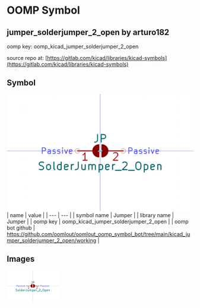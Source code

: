 # OOMP Symbol  
## jumper_solderjumper_2_open  by arturo182  
  
oomp key: oomp_kicad_jumper_solderjumper_2_open  
  
source repo at: [https://gitlab.com/kicad/libraries/kicad-symbols](https://gitlab.com/kicad/libraries/kicad-symbols)  
## Symbol  
  
[![working.png](working_600.png)](working.png)  
| name | value | 
| --- | --- | 
| symbol name | Jumper | 
| library name | Jumper | 
| oomp key | oomp_kicad_jumper_solderjumper_2_open | 
| oomp bot github | https://github.com/oomlout/oomlout_oomp_symbol_bot/tree/main/kicad_jumper_solderjumper_2_open/working | 
## Images  
  
[![working.png](working_140.png)](working.png)  
